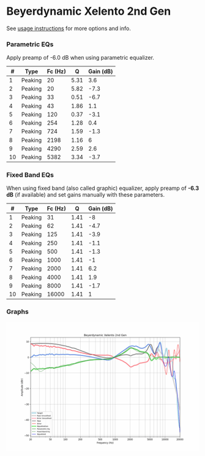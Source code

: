 # Beyerdynamic Xelento 2nd Gen
See [usage instructions](https://github.com/jaakkopasanen/AutoEq#usage) for more options and info.

### Parametric EQs
Apply preamp of -6.0 dB when using parametric equalizer.

|   # | Type    |   Fc (Hz) |    Q |   Gain (dB) |
|-----|---------|-----------|------|-------------|
|   1 | Peaking |        20 | 5.31 |         3.6 |
|   2 | Peaking |        20 | 5.82 |        -7.3 |
|   3 | Peaking |        33 | 0.51 |        -6.7 |
|   4 | Peaking |        43 | 1.86 |         1.1 |
|   5 | Peaking |       120 | 0.37 |        -3.1 |
|   6 | Peaking |       254 | 1.28 |         0.4 |
|   7 | Peaking |       724 | 1.59 |        -1.3 |
|   8 | Peaking |      2198 | 1.16 |         6   |
|   9 | Peaking |      4290 | 2.59 |         2.6 |
|  10 | Peaking |      5382 | 3.34 |        -3.7 |

### Fixed Band EQs
When using fixed band (also called graphic) equalizer, apply preamp of **-6.3 dB** (if available) and set gains manually with these parameters.

|   # | Type    |   Fc (Hz) |    Q |   Gain (dB) |
|-----|---------|-----------|------|-------------|
|   1 | Peaking |        31 | 1.41 |        -8   |
|   2 | Peaking |        62 | 1.41 |        -4.7 |
|   3 | Peaking |       125 | 1.41 |        -3.9 |
|   4 | Peaking |       250 | 1.41 |        -1.1 |
|   5 | Peaking |       500 | 1.41 |        -1.3 |
|   6 | Peaking |      1000 | 1.41 |        -1   |
|   7 | Peaking |      2000 | 1.41 |         6.2 |
|   8 | Peaking |      4000 | 1.41 |         1.9 |
|   9 | Peaking |      8000 | 1.41 |        -1.7 |
|  10 | Peaking |     16000 | 1.41 |         1   |

### Graphs
![](./Beyerdynamic%20Xelento%202nd%20Gen.png)
